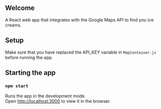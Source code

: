 ## Welcome
A React web app that integrates with the Google Maps API to find you ice creams.

## Setup
Make sure that you have replaced the API_KEY variable in `MapContainer.js` before running the app.

## Starting the app

### `npm start`

Runs the app in the development mode.<br>
Open [http://localhost:3000](http://localhost:3000) to view it in the browser.
